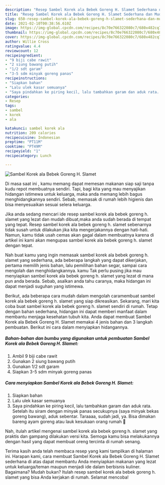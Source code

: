 ```yaml
---
description: "Resep Sambel Korek ala Bebek Goreng H. Slamet Sederhana dan Mudah Dibuat"
title: "Resep Sambel Korek ala Bebek Goreng H. Slamet Sederhana dan Mudah Dibuat"
slug: 650-resep-sambel-korek-ala-bebek-goreng-h-slamet-sederhana-dan-mudah-dibuat
date: 2021-02-10T00:38:56.610Z
image: https://img-global.cpcdn.com/recipes/8c70e766322080c7/680x482cq70/sambel-korek-ala-bebek-goreng-h-slamet-foto-resep-utama.jpg
thumbnail: https://img-global.cpcdn.com/recipes/8c70e766322080c7/680x482cq70/sambel-korek-ala-bebek-goreng-h-slamet-foto-resep-utama.jpg
cover: https://img-global.cpcdn.com/recipes/8c70e766322080c7/680x482cq70/sambel-korek-ala-bebek-goreng-h-slamet-foto-resep-utama.jpg
author: Willie Cross
ratingvalue: 4.4
reviewcount: 12
recipeingredient:
- "9 biji cabe rawit"
- "2 siung bawang putih"
- "1/2 sdt garam"
- "3-5 sdm minyak goreng panas"
recipeinstructions:
- "Siapkan bahan"
- "Lalu ulek kasar semuanya"
- "Saya pindahkan ke piring kecil, lalu tambahkan garam dan aduk rata. Setelah itu siram dengan minyak panas secukupnya (saya minyak bekas goreng bawang), aduk sebentar. Taraaaa, sudah jadi, ya. Bisa dimakan bareng ayam goreng atau lauk kesukaan orang rumah 🤤"
categories:
- Resep
tags:
- sambel
- korek
- ala

katakunci: sambel korek ala 
nutrition: 209 calories
recipecuisine: Indonesian
preptime: "PT11M"
cooktime: "PT49M"
recipeyield: "1"
recipecategory: Lunch

---
```



![Sambel Korek ala Bebek Goreng H. Slamet](https://img-global.cpcdn.com/recipes/8c70e766322080c7/680x482cq70/sambel-korek-ala-bebek-goreng-h-slamet-foto-resep-utama.jpg)

Di masa  saat ini , kamu memang dapat memesan makanan siap saji tanpa kudu repot membuatnya sendiri. Tapi, bagi kita yang mau menyajikan hidangan istimewa untuk keluarga, maka anda memang lebih bagus menghidangkannya sendiri. Sebab, memasak di rumah lebih higienis dan bisa menyesuaikan sesuai selera keluarga.

Jika anda sedang mencari ide resep sambel korek ala bebek goreng h. slamet yang lezat dan mudah dibuat,maka anda sudah berada di tempat yang tepat. Resep sambel korek ala bebek goreng h. slamet  sebenarnya tidak susah untuk dilakukan jika kita mengerjakannya dengan hati-hati. Namun, kamu tidak usah cemas akan gagal dalam membuatnya 
karena di artikel ini kami akan mengupas sambel korek ala bebek goreng h. slamet dengan tepat.  



Nah buat kamu yang ingin memasak sambel korek ala bebek goreng h. slamet yang sederhana, ada beberapa langkah yang dapat dikerjakan, pertama memilih jenis bahan, lalu pemilihan bahan segar, sampai cara mengolah dan menghidangkannya. kamu Tak perlu pusing jika mau menyiapkan sambel korek ala bebek goreng h. slamet yang lezat di mana pun anda berada. Sebab, asalkan anda  tahu caranya, maka hidangan ini dapat menjadi suguhan yang istimewa.

Berikut, ada beberapa cara mudah dalam mengolah caramembuat sambel korek ala bebek goreng h. slamet yang siap dikreasikan. Sekarang, mari kita coba buat sambel korek ala bebek goreng h. slamet sendiri di rumah. Tetap dengan bahan sederhana, hidangan ini dapat memberi manfaat dalam membantu menjaga kesehatan tubuh kita. Anda dapat membuat Sambel Korek ala Bebek Goreng H. Slamet memakai 4 jenis bahan dan 3 langkah pembuatan. Berikut ini cara dalam menyiapkan hidangannya.

<!--inarticleads1-->

##### Bahan-bahan dan bumbu yang digunakan untuk pembuatan Sambel Korek ala Bebek Goreng H. Slamet:

1. Ambil 9 biji cabe rawit
1. Gunakan 2 siung bawang putih
1. Gunakan 1/2 sdt garam
1. Siapkan 3-5 sdm minyak goreng panas




<!--inarticleads2-->

##### Cara menyiapkan Sambel Korek ala Bebek Goreng H. Slamet:

1. Siapkan bahan
1. Lalu ulek kasar semuanya
1. Saya pindahkan ke piring kecil, lalu tambahkan garam dan aduk rata. Setelah itu siram dengan minyak panas secukupnya (saya minyak bekas goreng bawang), aduk sebentar. Taraaaa, sudah jadi, ya. Bisa dimakan bareng ayam goreng atau lauk kesukaan orang rumah 🤤




Nah, itulah artikel mengenai  sambel korek ala bebek goreng h. slamet  yang praktis dan gampang dilakukan versi kita. Semoga kamu bisa melakukannya dengan hasil yang dapat membuat oreng tercinta di rumah senang. 

Terima kasih anda telah membaca resep yang kami tampilkan di halaman ini. Harapan kami, cara membuat  Sambel Korek ala Bebek Goreng H. Slamet sederhana di atas dapat membantu Anda menyiapkan makanan yang lezat untuk keluarga/teman maupun menjadi ide dalam berbisnis kuliner. Bagaimana? Mudah bukan? Itulah resep sambel korek ala bebek goreng h. slamet yang bisa Anda kerjakan di rumah. Selamat mencoba!

